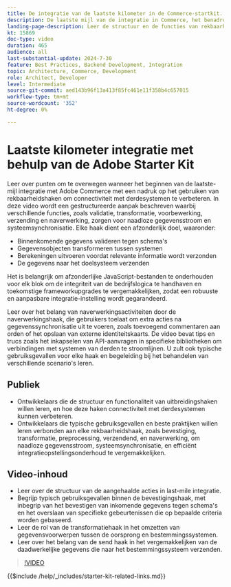 ```yaml
---
title: De integratie van de laatste kilometer in de Commerce-startkit.
description: De laatste mijl van de integratie in Commerce, het benadrukken van rekbaarheid haken zoals bevestiging, transformatie, preprocessing, verzending, en naverwerking. ​
landing-page-description: Leer de structuur en de functies van rekbaarheidstokken in laatste mijl integratie voor Commerce systemen.
kt: 15869
doc-type: video
duration: 465
audience: all
last-substantial-update: 2024-7-30
feature: Best Practices, Backend Development, Integration
topic: Architecture, Commerce, Development
role: Architect, Developer
level: Intermediate
source-git-commit: aed143b96f13a413f85fc461e11f358b4c657015
workflow-type: tm+mt
source-wordcount: '352'
ht-degree: 0%

---
```


# Laatste kilometer integratie met behulp van de Adobe Starter Kit

Leer over punten om te overwegen wanneer het beginnen van de laatste-mijl integratie met Adobe Commerce met een nadruk op het gebruiken van rekbaarheidshaken om connectiviteit met derdesystemen te verbeteren. In deze video wordt een gestructureerde aanpak beschreven waarbij verschillende functies, zoals validatie, transformatie, voorbewerking, verzending en naverwerking, zorgen voor naadloze gegevensstroom en systeemsynchronisatie. Elke haak dient een afzonderlijk doel, waaronder:

* Binnenkomende gegevens valideren tegen schema&#39;s
* Gegevensobjecten transformeren tussen systemen
* Berekeningen uitvoeren voordat relevante informatie wordt verzonden
* De gegevens naar het doelsysteem verzenden

Het is belangrijk om afzonderlijke JavaScript-bestanden te onderhouden voor elk blok om de integriteit van de bedrijfslogica te handhaven en toekomstige frameworkupgrades te vergemakkelijken, zodat een robuuste en aanpasbare integratie-instelling wordt gegarandeerd.

Leer over het belang van naverwerkingsactiviteiten door de naverwerkingshaak, die gebruikers toelaat om extra acties na gegevenssynchronisatie uit te voeren, zoals toevoegend commentaren aan orden of het opslaan van externe identiteitskaarts. De video bevat tips en trucs zoals het inkapselen van API-aanvragen in specifieke bibliotheken om verbindingen met systemen van derden te stroomlijnen. U zult ook typische gebruiksgevallen voor elke haak en begeleiding bij het behandelen van verschillende scenario&#39;s leren.

## Publiek

* Ontwikkelaars die de structuur en functionaliteit van uitbreidingshaken willen leren, en hoe deze haken connectiviteit met derdesystemen kunnen verbeteren.
* Ontwikkelaars die typische gebruiksgevallen en beste praktijken willen leren verbonden aan elke rekbaarheidshaak, zoals bevestiging, transformatie, preprocessing, verzendend, en naverwerking, om naadloze gegevensstroom, systeemsynchronisatie, en efficiënt integratieopstellingsonderhoud te vergemakkelijken. &#x200B;

## Video-inhoud

* Leer over de structuur van de aangehaalde acties in last-mile integratie.
* Begrijp typisch gebruiksgevallen binnen de bevestigingshaak, met inbegrip van het bevestigen van inkomende gegevens tegen schema&#39;s en het overslaan van specifieke gebeurtenissen die op bepaalde criteria worden gebaseerd. &#x200B;
* Leer de rol van de transformatiehaak in het omzetten van gegevensvoorwerpen tussen de oorsprong en bestemmingssystemen.
* Leer over het belang van de send haak in het vergemakkelijken van de daadwerkelijke gegevens die naar het bestemmingssysteem verzenden.

>[!VIDEO](https://video.tv.adobe.com/v/3431692?learn=on)

{{$include /help/_includes/starter-kit-related-links.md}}
